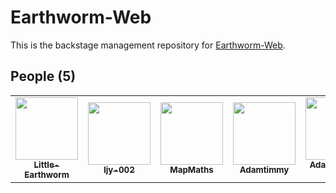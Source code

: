 # Earthworm-Web
This is the backstage management repository for [Earthworm-Web](https://earthworm-web.github.io).
## People (5)
<table>
    <tr>
        <td align="center">
            <a href="https://github.com/Little-Earthworm"><img src="https://earthworm-web.github.io/images/users/little-earthworm.jpg" width="100px;"><br><sub><b>Little-Earthworm</b></sub></a>
        </td>
        <td align="center">
            <a href="https://github.com/ljy-002"><img src="https://earthworm-web.github.io/images/users/ljy-002.jpg" width="100px;"><br><sub><b>ljy-002</b></sub></a>
        </td>
        <td align="center">
            <a href="https://github.com/MapMaths"><img src="https://earthworm-web.github.io/images/users/mapmaths.png" width="100px;"><br><sub><b>MapMaths</b></sub></a>
        </td>
        <td align="center">
            <a href="https://github.com/Adamtimmy"><img src="https://earthworm-web.github.io/images/users/adamtimmy.jpg" width="100px;"><br><sub><b>Adamtimmy</b></sub></a>
        </td>
        <td align="center">
            <a href="https://github.com/Adamtimmy-AT"><img src="https://earthworm-web.github.io/images/users/adamtimmy-at.png" width="100px;"><br><sub><b>Adamtimmy-AT</b></sub></a>
        </td>
    </tr>
</table>
